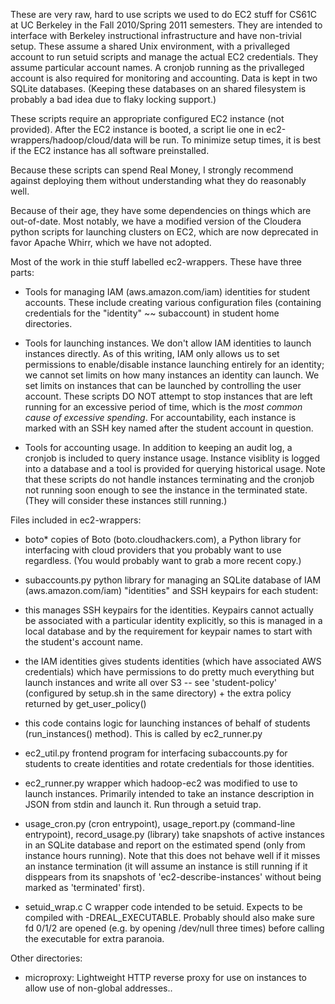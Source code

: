 These are very raw, hard to use scripts we used to do EC2 stuff for CS61C at
UC Berkeley in the Fall 2010/Spring 2011 semesters. They are intended to
interface with Berkeley instructional infrastructure and have non-trivial setup.
These assume a shared Unix environment, with a privalleged account to run
setuid scripts and manage the actual EC2 credentials. They assume particular
account names. A cronjob running as the privalleged account is also required
for monitoring and accounting. Data is kept in two SQLite databases. (Keeping
these databases on an shared filesystem is probably a bad idea due to flaky
locking support.)

These scripts require an appropriate configured EC2 instance (not provided).
After the EC2 instance is booted, a script lie one in 
ec2-wrappers/hadoop/cloud/data will be run. To minimize setup times, it is best
if the EC2 instance has all software preinstalled.

Because these scripts can spend Real Money, I strongly recommend against
deploying them without understanding what they do reasonably well.

Because of their age, they have some dependencies on things which are
out-of-date. Most notably, we have a modified version of the Cloudera python
scripts for launching clusters on EC2, which are now deprecated in favor Apache
Whirr, which we have not adopted.

Most of the work in thie stuff labelled ec2-wrappers. These have three parts:

- Tools for managing IAM (aws.amazon.com/iam) identities for student accounts.
  These include creating various configuration files (containing credentials for
  the "identity" ~~ subaccount) in student home directories. 

- Tools for launching instances. We don't allow IAM identities to launch
  instances directly. As of this writing, IAM only allows us to set permissions
  to enable/disable instance launching entirely for an identity; we cannot set
  limits on how many instances an identity can launch. We set limits on
  instances that can be launched by controlling the user account. These scripts
  DO NOT attempt to stop instances that are left running for an excessive period
  of time, which is the *most common cause of excessive spending*. For
  accountability, each instance is marked with an SSH key named after the
  student account in question.

- Tools for accounting usage. In addition to keeping an audit log, a cronjob is
  included to query instance usage. Instance visiblity is logged into a database
  and a tool is provided for querying historical usage. Note that these scripts
  do not handle instances terminating and the cronjob not running soon enough to
  see the instance in the terminated state. (They will consider these instances
  still running.)

Files included in ec2-wrappers:

-	boto*
		copies of Boto (boto.cloudhackers.com), a Python library for
  interfacing with cloud providers that you probably want to use
  regardless. (You would probably want to grab a more recent copy.)

-	subaccounts.py
		python library for managing an SQLite database of IAM
(aws.amazon.com/iam) "identities" and SSH keypairs for each student:

  - this manages SSH keypairs for the identities. Keypairs cannot actually
  be associated with a particular identity explicitly, so this is managed
  in a local database and by the requirement for keypair names to start
  with the student's account name.
  - the IAM identities gives students identities (which have associated
  AWS credentials) which have permissions to do pretty much everything but
  launch instances and write all over S3 -- see 'student-policy'
  (configured by setup.sh in the same directory) + the extra policy
  returned by get_user_policy()
  - this code contains logic for launching instances of behalf of students
  (run_instances() method). This is called by ec2_runner.py

- ec2_util.py
  frontend program for interfacing subaccounts.py for students to create
  identities and rotate credentials for those identities.

- ec2_runner.py
  wrapper which hadoop-ec2 was modified to use to launch instances.
  Primarily intended to take an instance description in JSON from stdin
  and launch it. Run through a setuid trap.

- usage_cron.py (cron entrypoint), usage_report.py (command-line entrypoint), record_usage.py (library)
      take snapshots of active instances in an SQLite database and report on
  the estimated spend (only from instance hours running). Note that this
  does not behave well if it misses an instance termination (it will
  assume an instance is still running if it disppears from its snapshots
  of 'ec2-describe-instances' without being marked as 'terminated' first).

- setuid_wrap.c
        C wrapper code intended to be setuid. Expects to be compiled with
  -DREAL_EXECUTABLE. Probably should also make sure fd 0/1/2 are opened
  (e.g. by opening /dev/null three times) before calling the executable
  for extra paranoia.


Other directories:

- microproxy:
    Lightweight HTTP reverse proxy for use on instances to allow use of
    non-global addresses..

